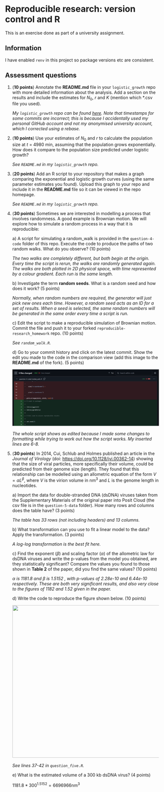 # Reproducible research: version control and R

This is an exercise done as part of a university assignment.

## Information

I have enabled `renv` in this project so package versions etc are consistent.

## Assessment questions

1)  (**10 points**) Annotate the **README.md** file in your `logistic_growth` repo with more detailed information about the analysis. Add a section on the results and include the estimates for $N_0$, $r$ and $K$ (mention which \*.csv file you used).

    *My `logistic_growth` repo can be found [here](https://github.com/1ucyb/logistic_growth). Note that timestamps for some commits are incorrect; this is because I accidentally used my personal GitHub account and not my anonymised university account, which I corrected using a rebase.*

2)  (**10 points**) Use your estimates of $N_0$ and $r$ to calculate the population size at $t$ = 4980 min, assuming that the population grows exponentially. How does it compare to the population size predicted under logistic growth?

    *See `README.md` in my `logistic_growth` repo.* 

3)  (**20 points**) Add an R script to your repository that makes a graph comparing the exponential and logistic growth curves (using the same parameter estimates you found). Upload this graph to your repo and include it in the **README.md** file so it can be viewed in the repo homepage.

    *See `README.md` in my `logistic_growth` repo.* 

4)  (**30 points**) Sometimes we are interested in modelling a process that involves randomness. A good example is Brownian motion. We will explore how to simulate a random process in a way that it is reproducible:

    a)  A script for simulating a random_walk is provided in the `question-4-code` folder of this repo. Execute the code to produce the paths of two random walks. What do you observe? (10 points)

       *The two walks are completely different, but both begin at the origin. Every time the script is rerun, the walks are randomly generated again. The walks are both plotted in 2D physical space, with time represented by a colour gradient. Each run is the same length.*

    b)  Investigate the term **random seeds**. What is a random seed and how does it work? (5 points)

       _Normally, when random numbers are required, the generator will just pick new ones each time. However, a random seed acts as an ID for a set of results. When a seed is selected, the same random numbers will be generated in the same order every time a script is run._

    c)  Edit the script to make a reproducible simulation of Brownian motion. Commit the file and push it to your forked `reproducible-research_homework` repo. (10 points)

       _See `random_walk.R`._

    d)  Go to your commit history and click on the latest commit. Show the edit you made to the code in the comparison view (add this image to the **README.md** of the fork). (5 points)

       ![](diff.png)

       *The whole script shows as edited because I made some changes to formatting while trying to work out how the script works. My inserted lines are 6-8.*
    
6)  (**30 points**) In 2014, Cui, Schlub and Holmes published an article in the *Journal of Virology* (doi: <https://doi.org/10.1128/jvi.00362-14>) showing that the size of viral particles, more specifically their volume, could be predicted from their genome size (length). They found that this relationship can be modelled using an allometric equation of the form $`V = \alpha L^{\beta}`$, where $`V`$ is the virion volume in nm<sup>3</sup> and $`L`$ is the genome length in nucleotides.

    a)  Import the data for double-stranded DNA (dsDNA) viruses taken from the Supplementary Materials of the original paper into Posit Cloud (the csv file is in the `question-5-data` folder). How many rows and columns does the table have? (3 points)

       _The table has 33 rows (not including headers) and 13 columns._

    b)  What transformation can you use to fit a linear model to the data? Apply the transformation. (3 points)

       _A log-log transformation is the best fit here._

    c)  Find the exponent ($\beta$) and scaling factor ($\alpha$) of the allometric law for dsDNA viruses and write the p-values from the model you obtained, are they statistically significant? Compare the values you found to those shown in **Table 2** of the paper, did you find the same values? (10 points)

       _$\alpha$ is 1181.8 and $\beta$ is 1.5152 , with p-values of 2.28e-10 and 6.44e-10 respectively. These are both very significant results, and also very close to the figures of 1182 and 1.52 given in the paper._

    d)  Write the code to reproduce the figure shown below. (10 points)

       <p align = "center">
       <img src = "https://github.com/josegabrielnb/reproducible-research_homework/blob/main/question-5-data/allometric_scaling.png" width = "600" height = "500">
       </p>

       _See lines 37-42 in `question_five.R`._

    e)  What is the estimated volume of a 300 kb dsDNA virus? (4 points)

       $1181.8*300^{1.5152}=6696966\text{nm}^3$
